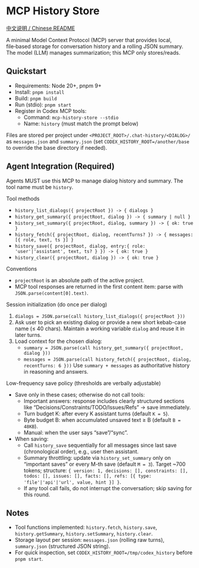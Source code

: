 # MCP History Store

[中文说明 / Chinese README](README.zh-CN.md)

A minimal Model Context Protocol (MCP) server that provides local, file‑based storage for conversation history and a rolling JSON summary. The model (LLM) manages summarization; this MCP only stores/reads.

## Quickstart
- Requirements: Node 20+, pnpm 9+
- Install: `pnpm install`
- Build: `pnpm build`
- Run (stdio): `pnpm start`
- Register in Codex MCP tools:
  - Command: `mcp-history-store --stdio`
  - Name: `history` (must match the prompt below)

Files are stored per project under `<PROJECT_ROOT>/.chat-history/<DIALOG>/` as `messages.json` and `summary.json` (set `CODEX_HISTORY_ROOT=/another/base` to override the base directory if needed).

## Agent Integration (Required)
Agents MUST use this MCP to manage dialog history and summary. The tool name must be `history`.

Tool methods
- `history_list_dialogs({ projectRoot }) -> { dialogs }`
- `history_get_summary({ projectRoot, dialog }) -> { summary | null }`
- `history_set_summary({ projectRoot, dialog, summary }) -> { ok: true }`
- `history_fetch({ projectRoot, dialog, recentTurns? }) -> { messages: [{ role, text, ts }] }`
- `history_save({ projectRoot, dialog, entry:{ role: 'user'|'assistant', text, ts? } }) -> { ok: true }`
- `history_clear({ projectRoot, dialog }) -> { ok: true }`

Conventions
- `projectRoot` is an absolute path of the active project.
- MCP tool responses are returned in the first content item: parse with `JSON.parse(content[0].text)`.

Session initialization (do once per dialog)
1) `dialogs = JSON.parse(call history_list_dialogs({ projectRoot }))`
2) Ask user to pick an existing dialog or provide a new short kebab-case name (≤ 40 chars). Maintain a working variable `dialog` and reuse it in later turns.
3) Load context for the chosen dialog:
   - `summary = JSON.parse(call history_get_summary({ projectRoot, dialog }))`
   - `messages = JSON.parse(call history_fetch({ projectRoot, dialog, recentTurns: 6 }))`
   Use `summary + messages` as authoritative history in reasoning and answers.

Low-frequency save policy (thresholds are verbally adjustable)
- Save only in these cases; otherwise do not call tools:
  - Important answers: response includes clearly structured sections like “Decisions/Constraints/TODO/Issues/Refs” → save immediately.
  - Turn budget K: after every K assistant turns (default `K = 5`).
  - Byte budget B: when accumulated unsaved text ≥ B (default `B = 48KB`).
  - Manual: when the user says “save”/“sync”.
- When saving:
  - Call `history_save` sequentially for all messages since last save (chronological order), e.g., user then assistant.
  - Summary throttling: update via `history_set_summary` only on “important saves” or every M-th save (default `M = 3`). Target ~700 tokens; structure:
    `{ version: 1, decisions: [], constraints: [], todos: [], issues: [], facts: [], refs: [{ type: 'file'|'api'|'url', value, hint }] }`.
  - If any tool call fails, do not interrupt the conversation; skip saving for this round.

## Notes
- Tool functions implemented: `history.fetch`, `history.save`, `history.getSummary`, `history.setSummary`, `history.clear`.
- Storage layout per session: `messages.json` (rolling raw turns), `summary.json` (structured JSON string).
- For quick inspection, set `CODEX_HISTORY_ROOT=/tmp/codex_history` before `pnpm start`.

 
